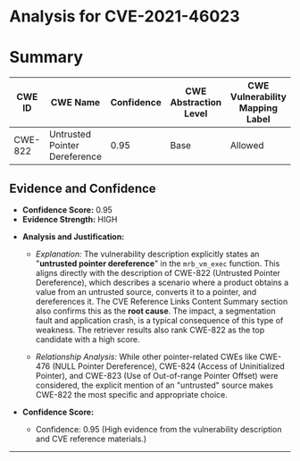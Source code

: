 # Analysis for CVE-2021-46023

# Summary
| CWE ID    | CWE Name                      | Confidence | CWE Abstraction Level | CWE Vulnerability Mapping Label | CWE-Vulnerability Mapping Notes |
| --------- | ----------------------------- | ---------- | --------------------- | ------------------------------- | ----------------------------- |
| CWE-822   | Untrusted Pointer Dereference | 0.95       | Base                  | Allowed                         | Primary CWE                   |

## Evidence and Confidence

*   **Confidence Score:** 0.95
*   **Evidence Strength:** HIGH

- **Analysis and Justification:**
  - *Explanation:* The vulnerability description explicitly states an "**untrusted pointer dereference**" in the `mrb_vm_exec` function. This aligns directly with the description of CWE-822 (Untrusted Pointer Dereference), which describes a scenario where a product obtains a value from an untrusted source, converts it to a pointer, and dereferences it. The CVE Reference Links Content Summary section also confirms this as the **root cause**. The impact, a segmentation fault and application crash, is a typical consequence of this type of weakness. The retriever results also rank CWE-822 as the top candidate with a high score.
  
  - *Relationship Analysis:* While other pointer-related CWEs like CWE-476 (NULL Pointer Dereference), CWE-824 (Access of Uninitialized Pointer), and CWE-823 (Use of Out-of-range Pointer Offset) were considered, the explicit mention of an "untrusted" source makes CWE-822 the most specific and appropriate choice.

- **Confidence Score:**
  - Confidence: 0.95 (High evidence from the vulnerability description and CVE reference materials.)

---